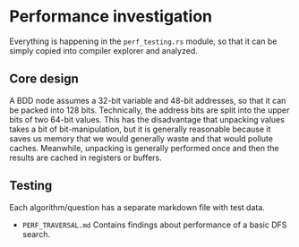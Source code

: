 # Performance investigation

Everything is happening in the `perf_testing.rs` module, so that it can be simply copied into compiler explorer and analyzed.

## Core design

A BDD node assumes a 32-bit variable and 48-bit addresses, so that it can be packed into 128 bits. Technically, the address bits are split into the upper bits of two 64-bit values. This has the disadvantage that unpacking values takes a bit of bit-manipulation, but it is generally reasonable because it saves us memory that we would generally waste and that would pollute caches. Meanwhile, unpacking is generally performed once and then the results are cached in registers or buffers.

## Testing

Each algorithm/question has a separate markdown file with test data.

 - `PERF_TRAVERSAL.md` Contains findings about performance of a basic DFS search.